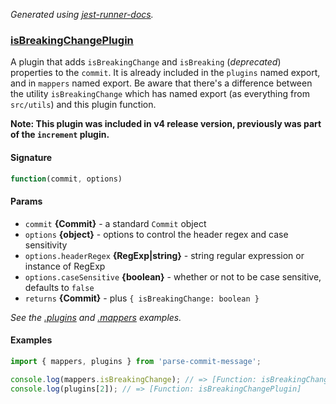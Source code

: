 _Generated using [jest-runner-docs](https://ghub.now.sh/jest-runner-docs)._

### [isBreakingChangePlugin](./src/plugins/is-breaking-change.js#L30)

A plugin that adds `isBreakingChange` and `isBreaking` (_deprecated_) properties
to the `commit`. It is already included in the `plugins` named export, and in
`mappers` named export. Be aware that there's a difference between the utility
`isBreakingChange` which has named export (as everything from `src/utils`) and
this plugin function.

**Note: This plugin was included in v4 release version, previously was part of
the `increment` plugin.**

<span id="isbreakingchangeplugin-signature"></span>

#### Signature

```ts
function(commit, options)
```

<span id="isbreakingchangeplugin-params"></span>

#### Params

- `commit` **{Commit}** - a standard `Commit` object
- `options` **{object}** - options to control the header regex and case
  sensitivity
- `options.headerRegex` **{RegExp|string}** - string regular expression or
  instance of RegExp
- `options.caseSensitive` **{boolean}** - whether or not to be case sensitive,
  defaults to `false`
- `returns` **{Commit}** - plus `{ isBreakingChange: boolean }`

_See the [.plugins](#plugins) and [.mappers](#mappers) examples._

<span id="isbreakingchangeplugin-examples"></span>

#### Examples

```js
import { mappers, plugins } from 'parse-commit-message';

console.log(mappers.isBreakingChange); // => [Function: isBreakingChangePlugin]
console.log(plugins[2]); // => [Function: isBreakingChangePlugin]
```
